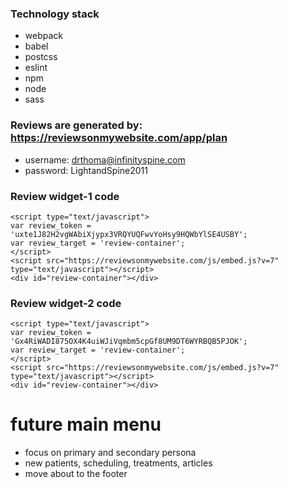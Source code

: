 ### Technology stack
- webpack
- babel
- postcss
- eslint
- npm
- node
- sass

### Reviews are generated by: https://reviewsonmywebsite.com/app/plan
- username: drthoma@infinityspine.com  
- password: LightandSpine2011

### Review widget-1 code
```
<script type="text/javascript"> 
var review_token = 'uxte1J82H2vgWAbiXjypx3VRQYUQFwvYoHsy9HQWbYlSE4USBY'; 
var review_target = 'review-container'; 
</script> 
<script src="https://reviewsonmywebsite.com/js/embed.js?v=7" type="text/javascript"></script> 
<div id="review-container"></div>
```

### Review widget-2 code
```
<script type="text/javascript"> 
var review_token = 'Gx4RiWADI875OX4K4uiWJiVqmbm5cpGf8UM9DT6WYRBQB5PJOK'; 
var review_target = 'review-container'; 
</script> 
<script src="https://reviewsonmywebsite.com/js/embed.js?v=7" type="text/javascript"></script> 
<div id="review-container"></div>

```

# future main menu 
- focus on primary and secondary persona
- new patients, scheduling, treatments, articles 
- move about to the footer
